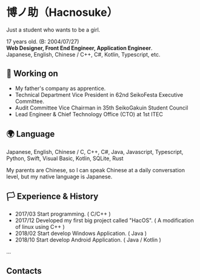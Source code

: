 # 博ノ助（Hacnosuke）

Just a student who wants to be a girl.  

17 years old. (B: 2004/07/27)  
**Web Designer, Front End Engineer, Application Engineer**.  
Japanese, English, Chinese / C++, C#, Kotlin, Typescript, etc. 

## 📁 Working on
- My father's company as apprentice.
- Technical Department Vice President in 62nd SeikoFesta Executive Committee.
- Audit Committee Vice Chairman in 35th SeikoGakuin Student Council
- Lead Engineer & Chief Technology Office (CTO) at 1st ITEC

## 🌍 Language
Japanese, English, Chinese / 
C, C++, C#, Java, Javascript, Typescript, Python, Swift, Visual Basic, Kotlin, SQLite, Rust  

My parents are Chinese, so I can speak Chinese at a daily conversation level, but my native language is Japanese.

## 🏳️ Experience & History
- 2017/03 Start programming. ( C/C++ )
- 2017/12 Developed my first big project called "HacOS". ( A modification of linux using C++ )
- 2018/02 Start develop Windows Application. ( Java )
- 2018/10 Start develop Android Application. ( Java / Kotlin )

...

## Contacts
